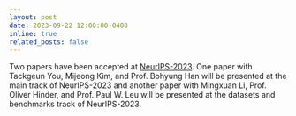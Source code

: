 ```yaml
---
layout: post
date: 2023-09-22 12:00:00-0400
inline: true
related_posts: false
---
```


Two papers have been accepted at <a href="https://neurips.cc/Conferences/2023" target="_blank">NeurIPS-2023</a>. One paper with Tackgeun You, Mijeong Kim, and Prof. Bohyung Han will be presented at the main track of NeurIPS-2023 and another paper with Mingxuan Li, Prof. Oliver Hinder, and Prof. Paul W. Leu will be presented at the datasets and benchmarks track of NeurIPS-2023.
